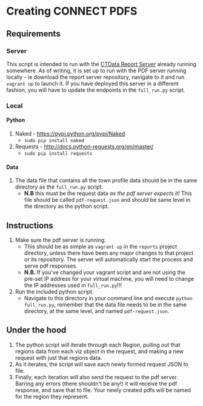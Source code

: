 # Creating CONNECT PDFS

## Requirements
### Server
This script is intended to run with the [CTData Report Server](https://github.com/CT-Data-Collaborative/reports) already running somewhere. As of writing, it is set up to run with the PDF server running locally - ie download the report server repository, navigate to it and run `vagrant up` to launch it. If you have deployed this server in a different fashion, you will have to update the endpoints in the `full_run.py` script.

### Local
#### Python
1.   Naked - https://pypi.python.org/pypi/Naked
      +   `sudo pip install naked`
2.   Requests - http://docs.python-requests.org/en/master/
      +   `sudo pip install requests`
#### Data
1.   The data file that contains all the town profile data should be in the same directory as the `full_run.py` script.
      +   **N.B** this must be the request data *as the pdf server expects it!* This file should be called `pdf-request.json` and should be same level in the directory as the python script.


## Instructions
1.   Make sure the pdf server is running.
      + This should be as simple as `vagrant up` in the `reports` project directory, unless there have been any major changes to that project or its repository. The server will automatically start the process and serve pdf responses.
      + **N.B.** If you've changed your vagrant script and are not using the pre-set IP address for your virtual machine, you will need to change the IP addresses used in `full_run.py`!!!
2.   Run the included python script.
      + Navigate to this directory in your command line and execute `python full_run.py`, remember that the data file needs to be in the same directory, at the same level, and named `pdf-request.json`.

## Under the hood
1.   The python script will iterate through each Region, pulling out that regions data from each viz object in the request, and making a new request with just that regions data.
2.   As it iterates, the script will save each newly formed request JSON to file.
3.   Finally, each iteration will also send the request to the pdf server. Barring any errors (there shouldn't be any!) it will receive the pdf response, and save that to file. Your newly created pdfs will be named for the region they represent.